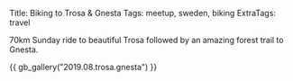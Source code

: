 Title: Biking to Trosa & Gnesta
Tags: meetup, sweden, biking
ExtraTags: travel

70km Sunday ride to beautiful Trosa followed by an amazing forest trail to Gnesta.

{{ gb_gallery("2019.08.trosa.gnesta") }}
